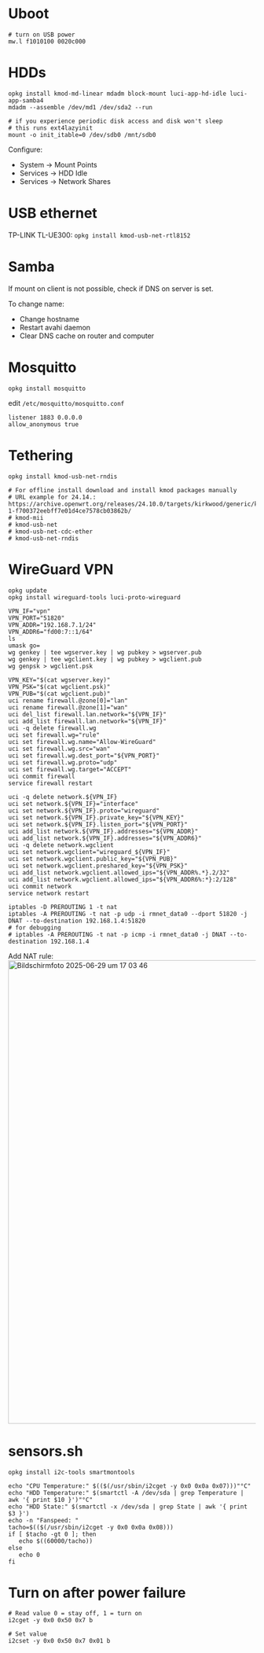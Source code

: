 # Uboot

```
# turn on USB power
mw.l f1010100 0020c000
```

# HDDs
```
opkg install kmod-md-linear mdadm block-mount luci-app-hd-idle luci-app-samba4
mdadm --assemble /dev/md1 /dev/sda2 --run

# if you experience periodic disk access and disk won't sleep
# this runs ext4lazyinit
mount -o init_itable=0 /dev/sdb0 /mnt/sdb0
```

Configure:
* System -> Mount Points
* Services -> HDD Idle
* Services -> Network Shares


# USB ethernet

TP-LINK TL-UE300:
`opkg install kmod-usb-net-rtl8152`

# Samba
If mount on client is not possible, check if DNS on server is set.

To change name:
* Change hostname
* Restart avahi daemon
* Clear DNS cache on router and computer

# Mosquitto
`opkg install mosquitto`

edit `/etc/mosquitto/mosquitto.conf`

```
listener 1883 0.0.0.0
allow_anonymous true
```


# Tethering
```
opkg install kmod-usb-net-rndis

# For offline install download and install kmod packages manually
# URL example for 24.14.: https://archive.openwrt.org/releases/24.10.0/targets/kirkwood/generic/kmods/6.6.73-1-f700372eebff7e01d4ce7578cb03862b/
# kmod-mii
# kmod-usb-net
# kmod-usb-net-cdc-ether
# kmod-usb-net-rndis

```

# WireGuard VPN
```
opkg update
opkg install wireguard-tools luci-proto-wireguard

VPN_IF="vpn"
VPN_PORT="51820"
VPN_ADDR="192.168.7.1/24"
VPN_ADDR6="fd00:7::1/64"
ls
umask go=
wg genkey | tee wgserver.key | wg pubkey > wgserver.pub
wg genkey | tee wgclient.key | wg pubkey > wgclient.pub
wg genpsk > wgclient.psk

VPN_KEY="$(cat wgserver.key)"
VPN_PSK="$(cat wgclient.psk)"
VPN_PUB="$(cat wgclient.pub)"
uci rename firewall.@zone[0]="lan"
uci rename firewall.@zone[1]="wan"
uci del_list firewall.lan.network="${VPN_IF}"
uci add_list firewall.lan.network="${VPN_IF}"
uci -q delete firewall.wg
uci set firewall.wg="rule"
uci set firewall.wg.name="Allow-WireGuard"
uci set firewall.wg.src="wan"
uci set firewall.wg.dest_port="${VPN_PORT}"
uci set firewall.wg.proto="udp"
uci set firewall.wg.target="ACCEPT"
uci commit firewall
service firewall restart

uci -q delete network.${VPN_IF}
uci set network.${VPN_IF}="interface"
uci set network.${VPN_IF}.proto="wireguard"
uci set network.${VPN_IF}.private_key="${VPN_KEY}"
uci set network.${VPN_IF}.listen_port="${VPN_PORT}"
uci add_list network.${VPN_IF}.addresses="${VPN_ADDR}"
uci add_list network.${VPN_IF}.addresses="${VPN_ADDR6}"
uci -q delete network.wgclient
uci set network.wgclient="wireguard_${VPN_IF}"
uci set network.wgclient.public_key="${VPN_PUB}"
uci set network.wgclient.preshared_key="${VPN_PSK}"
uci add_list network.wgclient.allowed_ips="${VPN_ADDR%.*}.2/32"
uci add_list network.wgclient.allowed_ips="${VPN_ADDR6%:*}:2/128"
uci commit network
service network restart

iptables -D PREROUTING 1 -t nat
iptables -A PREROUTING -t nat -p udp -i rmnet_data0 --dport 51820 -j DNAT --to-destination 192.168.1.4:51820
# for debugging
# iptables -A PREROUTING -t nat -p icmp -i rmnet_data0 -j DNAT --to-destination 192.168.1.4
```
Add NAT rule:
<img width="943" alt="Bildschirmfoto 2025-06-29 um 17 03 46" src="https://github.com/user-attachments/assets/649545b8-6e73-4016-a645-137b8712aa6b" />

# sensors.sh
```
opkg install i2c-tools smartmontools
```

```
echo "CPU Temperature:" $(($(/usr/sbin/i2cget -y 0x0 0x0a 0x07)))"°C"
echo "HDD Temperature:" $(smartctl -A /dev/sda | grep Temperature | awk '{ print $10 }')"°C"
echo "HDD State:" $(smartctl -x /dev/sda | grep State | awk '{ print $3 }')
echo -n "Fanspeed: "
tacho=$(($(/usr/sbin/i2cget -y 0x0 0x0a 0x08)))
if [ $tacho -gt 0 ]; then
   echo $((60000/tacho))
else
   echo 0
fi
```

# Turn on after power failure

```
# Read value 0 = stay off, 1 = turn on
i2cget -y 0x0 0x50 0x7 b

# Set value
i2cset -y 0x0 0x50 0x7 0x01 b

```
